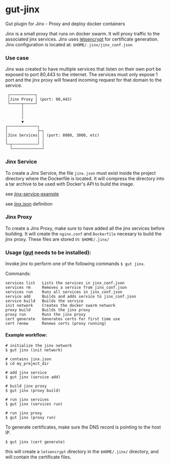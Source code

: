# gut-jinx
Gut plugin for Jinx - Proxy and deploy docker containers

Jinx is a small proxy that runs on docker swarm. It will proxy traffic to the associated jinx services.
Jinx uses [letsencrypt](https://letsencrypt.org/) for certificate generation. Jinx configuration is located at: `$HOME/.jinx/jinx_conf.json`

### Use case
Jinx was created to have multiple services that listen on their own port be exposed to port 80,443 to the internet.
The services must only expose 1 port and the jinx proxy will foward incoming request for that domain to the service.

```
 ┌───────────┐
 │Jinx Proxy │ (port: 80,443)
 └─────┬─────┘
       │
       │
       │
       ▼
┌─────────────┐
│             ├─┐
│Jinx Services│ │ (port: 8080, 3000, etc)
│             │ │
└─┬───────────┘ │
  └─────────────┘
```

### Jinx Service
To create a Jinx Service, the file `jinx.json` must exist inside the project directory where the Dockerfile is located. It will compress the directory into a tar archive to be used with Docker's API to build the image.

see [jinx-service-example](https://github.com/gut-hub/jinx-service-example)

see [jinx.json](https://github.com/jareddlc/jinx/blob/master/src/service.rs#L10) definition


### Jinx Proxy
To create a Jinx Proxy, make sure to have added all the jinx services before building.
It will create the `nginx.conf` and `Dockerfile` necesary to build the jinx proxy. These files are stored in: `$HOME/.jinx/`


### Usage ([gut](https://github.com/gut-hub/gut)  needs to be installed):

Invoke jinx to perform one of the following commands `$ gut jinx`.

Commands:

```
services list   Lists the services in jinx_conf.json
services rm     Removes a service from jinx_conf.json
services run    Runs all services in jinx_conf.json
service add     Builds and adds service to jinx_conf.json
service build   Builds the service
init network    Creates the docker swarm network
proxy build     Builds the jinx proxy
proxy run       Runs the jinx proxy
cert generate   Generates certs for first time use
cert renew      Renews certs (proxy running)
```


#### Example workflow:

```shell
# initialize the jinx network
$ gut jinx (init network)

# contains jinx.json
$ cd my_project_dir

# add jinx service
$ gut jinx (service add)

# build jinx proxy
$ gut jinx (proxy build)

# run jinx services
$ gut jinx (services run)

# run jinx proxy
$ gut jinx (proxy run)
```

To generate certificates, make sure the DNS record is pointing to the host IP.
```shell
$ gut jinx (cert generate)
```

this will create a `letsencrypt` directory in the `$HOME/.jinx/` directory, and will contain the certificate files.
